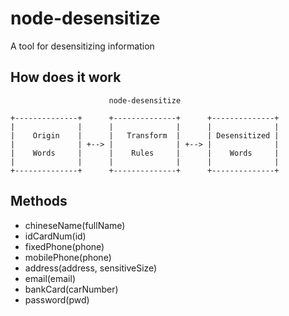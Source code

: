 # node-desensitize

A tool for desensitizing information

## How does it work
```
                      node-desensitize

+--------------+      +--------------+      +--------------+
|              |      |              |      |              |
|    Origin    |      |   Transform  |      | Desensitized |
|              | +--> |              | +--> |              |
|    Words     |      |    Rules     |      |    Words     |
|              |      |              |      |              |
+--------------+      +--------------+      +--------------+

```

## Methods

* chineseName(fullName)
* idCardNum(id)
* fixedPhone(phone)
* mobilePhone(phone)
* address(address, sensitiveSize)
* email(email)
* bankCard(carNumber)
* password(pwd)
